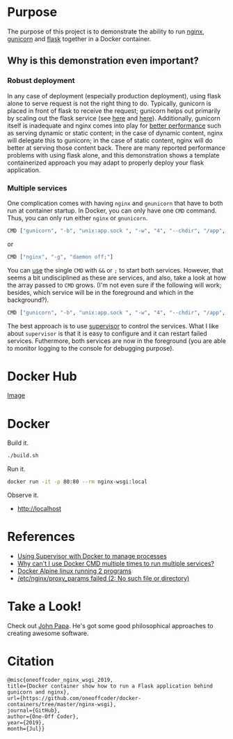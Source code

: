 # Purpose

The purpose of this project is to demonstrate the ability to run [nginx](https://www.nginx.com/), [gunicorn](https://gunicorn.org/) and [flask](http://flask.pocoo.org/) together in a Docker container. 

## Why is this demonstration even important?

### Robust deployment

In any case of deployment (especially production deployment), using flask alone to serve request is not the right thing to do. Typically, gunicorn is placed in front of flask to receive the request; gunicorn helps out primarily by scaling out the flask service (see [here](https://medium.com/building-the-system/gunicorn-3-means-of-concurrency-efbb547674b7) and [here](https://ironboundsoftware.com/blog/2016/06/27/faster-flask-need-gunicorn/)). Additionally, gunicorn itself is inadequate and nginx comes into play for [better performance](https://serverfault.com/questions/331256/why-do-i-need-nginx-and-something-like-gunicorn) such as serving dynamic or static content; in the case of dynamic content, nginx will delegate this to gunicorn; in the case of static content, nginx will do better at serving those content back. There are many reported performance problems with using flask alone, and this demonstration shows a template containerized approach you may adapt to properly deploy your flask application.

### Multiple services
One complication comes with having `nginx` and `gnunicorn` that have to both run at container startup. In Docker, you can only have one `CMD` command. Thus, you can only run either `nginx` or `gnunicorn`. 

```bash
CMD ["gunicorn", "-b", "unix:app.sock ", "-w", "4", "--chdir", "/app", "app:app"]
```

or

```bash
CMD ["nginx", "-g", "daemon off;"]
```

You can [use](https://unix.stackexchange.com/questions/37069/what-is-the-difference-between-and-when-chaining-commands) the single `CMD` with `&&` or `;` to start both services. However, that seems a bit undisciplined as these are services, and also, take a look at how the array passed to `CMD` grows. (I'm not even sure if the following will work; besides, which service will be in the foreground and which in the background?).

```bash
CMD ["gunicorn", "-b", "unix:app.sock ", "-w", "4", "--chdir", "/app", "app:app", ";", "nginx", "-g", "daemon off;"]
```

The best approach is to use [supervisor](http://supervisord.org/) to control the services. What I like about `supervisor` is that it is easy to configure and it can restart failed services. Futhermore, both services are now in the foreground (you are able to monitor logging to the console for debugging purpose).

# Docker Hub

[Image](https://hub.docker.com/r/oneoffcoder/nginx-wsgi)

# Docker

Build it.

```bash
./build.sh
```

Run it.

```bash
docker run -it -p 80:80 --rm nginx-wsgi:local
```

Observe it.

* [http://localhost](http://localhost)

# References

* [Using Supervisor with Docker to manage processes](https://blog.trifork.com/2014/03/11/using-supervisor-with-docker-to-manage-processes-supporting-image-inheritance/)
* [Why can't I use Docker CMD multiple times to run multiple services?
](https://stackoverflow.com/questions/23692470/why-cant-i-use-docker-cmd-multiple-times-to-run-multiple-services)
* [Docker Alpine linux running 2 programs](https://stackoverflow.com/questions/49090469/docker-alpine-linux-running-2-programs)
* [/etc/nginx/proxy_params failed (2: No such file or directory)](https://stackoverflow.com/questions/42589781/django-nginx-emerg-open-etc-nginx-proxy-params-failed-2-no-such-file)

# Take a Look!

Check out [John Papa](https://johnpapa.net/). He's got some good philosophical approaches to creating awesome software.

# Citation

```
@misc{oneoffcoder_nginx_wsgi_2019, 
title={Docker container show how to run a Flask application behind gunicorn and nginx}, 
url={https://github.com/oneoffcoder/docker-containers/tree/master/nginx-wsgi}, 
journal={GitHub},
author={One-Off Coder}, 
year={2019}, 
month={Jul}}
```
